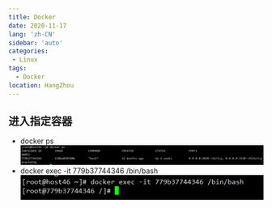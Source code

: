 ```yaml
---
title: Docker
date: 2020-11-17
lang: 'zh-CN'
sidebar: 'auto'
categories:
 - Linux
tags: 
  - Docker
location: HangZhou
---
```


## 进入指定容器
 - docker ps
    ![](/docker1.png)
 - docker exec -it 779b37744346 /bin/bash
    ![](/docker2.png)
